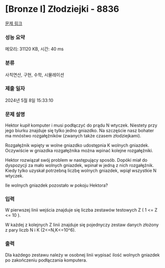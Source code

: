 # [Bronze I] Złodziejki - 8836 

[문제 링크](https://www.acmicpc.net/problem/8836) 

### 성능 요약

메모리: 31120 KB, 시간: 40 ms

### 분류

사칙연산, 구현, 수학, 시뮬레이션

### 제출 일자

2024년 5월 8일 15:33:10

### 문제 설명

<p>Hektor kupił komputer i musi podłączyć do prądu N wtyczek. Niestety przy jego biurku znajduje się tylko jedno gniazdko. Na szczęście nasz bohater ma mnóstwo rozgałęźników (zwanych także czasem złodziejkami).</p>

<p>Rozgałęźnik wpięty w wolne gniazdko udostępnia K wolnych gniazdek. Oczywiście w gniazdka rozgałęźnika można wpinać kolejne rozgałęźniki.</p>

<p>Hektor rozwiązał swój problem w następujący sposób. Dopóki miał do dyspozycji za mało wolnych gniazdek, wpinał w jedną z nich rozgałęźnik. Kiedy tylko uzyskał potrzebną liczbę wolnych gniazdek, wpiął wszystkie N wtyczek.</p>

<p>Ile wolnych gniazdek pozostało w pokoju Hektora? </p>

### 입력 

 <p>W pierwszej linii wejścia znajduje się liczba zestawów testowych Z ( 1 <= Z <= 10 ).</p>

<p>W każdej z kolejnych Z linii znajduje się pojednyczy zestaw danych złożony z pary liczb N i K (2<=N,K<=10^6).</p>

### 출력 

 <p>Dla każdego zestawu należy w osobnej linii wypisać ilość wolnych gniazdek po zakończeniu podłączania komputera.</p>

